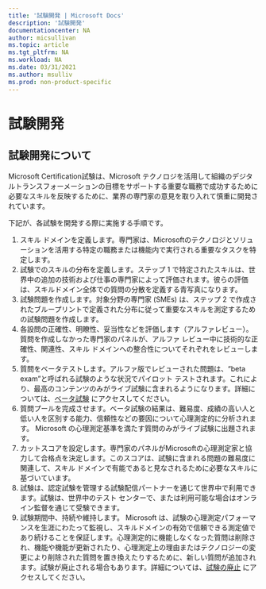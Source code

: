 ```yaml
---
title: '試験開発 | Microsoft Docs'
description: '試験開発' 
documentationcenter: NA 
author: micsullivan
ms.topic: article
ms.tgt_pltfrm: NA
ms.workload: NA
ms.date: 03/31/2021
ms.author: msulliv
ms.prod: non-product-specific
---
```

# 試験開発

## 試験開発について

Microsoft Certification試験は、Microsoft テクノロジを活用して組織のデジタルトランスフォーメーションの目標をサポートする重要な職務で成功するために必要なスキルを反映するために、業界の専門家の意見を取り入れて慎重に開発されています。

下記が、各試験を開発する際に実施する手順です。

1. スキル ドメインを定義します。専門家は、Microsoftのテクノロジとソリューションを活用する特定の職務または機能内で実行される重要なタスクを特定します。
2. 試験でのスキルの分布を定義します。ステップ 1 で特定されたスキルは、世界中の追加の技術および仕事の専門家によって評価されます。彼らの評価は、スキルドメイン全体での質問の分散を定義する青写真になります。
3. 試験問題を作成します。対象分野の専門家 (SMEs) は、ステップ 2 で作成されたブループリントで定義された分布に従って重要なスキルを測定するための試験問題を作成します。
4. 各設問の正確性、明瞭性、妥当性などを評価します（アルファレビュー）。質問を作成しなかった専門家のパネルが、アルファ レビュー中に技術的な正確性、関連性、スキル ドメインへの整合性についてそれぞれをレビューします。
5. 質問をベータテストします。アルファ版でレビューされた問題は、“beta exam”と呼ばれる試験のような状況でパイロット テストされます。これにより、最高のコンテンツのみがライブ試験に含まれるようになります。詳細については、[ベータ試験](/learn/certifications/beta-exams) にアクセスしてください。
6. 質問プールを完成させます。ベータ試験の結果は、難易度、成績の高い人と低い人を区別する能力、信頼性などの要因について心理測定的に分析されます。 Microsoft の心理測定基準を満たす質問のみがライブ試験に出題されます。
7. カットスコアを設定します。専門家のパネルがMicrosoftの心理測定家と協力して合格点を決定します。このスコアは、試験に含まれる問題の難易度に関連して、スキル ドメインで有能であると見なされるために必要なスキルに基づいています。
8. 試験は、認定試験を管理する試験配信パートナーを通じて世界中で利用できます。試験は、世界中のテスト センターで、または利用可能な場合はオンライン監督を通じて受験できます。
9. 試験期間中、持続や維持します。 Microsoft は、試験の心理測定パフォーマンスを生涯にわたって監視し、スキルドメインの有効で信頼できる測定値であり続けることを保証します。心理測定的に機能しなくなった質問は削除され、機能や機能が更新されたり、心理測定上の理由またはテクノロジーの変更により削除された質問を置き換えたりするために、新しい質問が追加されます。試験が廃止される場合もあります。詳細については、[試験の廃止](/learn/certifications/retired-certification-exams) にアクセスしてください。
